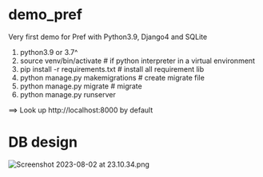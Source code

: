 # demo_pref
Very first demo for Pref with Python3.9, Django4 and SQLite

1. python3.9 or 3.7^
2. source venv/bin/activate  # if python interpreter in a virtual environment
3. pip install -r requirements.txt  # install all requirement lib
4. python manage.py makemigrations   # create migrate file 
5. python manage.py migrate  # migrate 
6. python manage.py runserver

==> Look up http://localhost:8000 by default

# DB design
![Screenshot 2023-08-02 at 23.10.34.png](..%2F..%2F..%2F..%2F..%2Fvar%2Ffolders%2Fls%2Fc4c871t51dvdb5cwwvpvwn840000gn%2FT%2FTemporaryItems%2FNSIRD_screencaptureui_q9HTMn%2FScreenshot%202023-08-02%20at%2023.10.34.png)